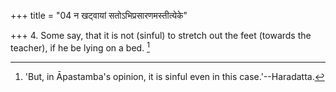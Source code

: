 +++
title = "04 न खट्वायां सतोऽभिप्रसारणमस्तीत्येके"

+++
4. Some say, that it is not (sinful) to stretch out the feet (towards the teacher), if he be lying on a bed. [^3] 


[^3]:  'But, in Āpastamba's opinion, it is sinful even in this case.'--Haradatta.
